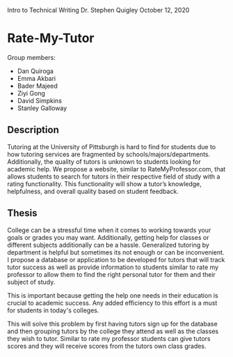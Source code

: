 Intro to Technical Writing
Dr. Stephen Quigley
October 12, 2020

# Rate-My-Tutor

Group members:
* Dan Quiroga
* Emma Akbari
* Bader Majeed
* Ziyi Gong
* David Simpkins
* Stanley Galloway

## Description
Tutoring at the University of Pittsburgh is hard to find for students due to how tutoring services are fragmented by schools/majors/departments. Additionally, the quality of tutors is unknown to students looking for academic help. We propose a website, similar to RateMyProfessor.com, that allows students to search for tutors in their respective field of study with a rating functionality. This functionality will show a tutor’s knowledge, helpfulness, and overall quality based on student feedback.

## Thesis
College can be a stressful time when it comes to working towards your goals or grades you may want. Additionally, getting help for classes or different subjects additionally can be a hassle. Generalized tutoring by department is helpful but sometimes its not enough or can be inconvenient. I propose a database or application to be developed for tutors that will track tutor success as well as provide information to students similar to rate my professor to allow them to find the right personal tutor for them and their subject of study.

This is important because getting the help one needs in their education is crucial to academic success. Any added efficiency to this effort is a must for students in today's colleges.

This will solve this problem by first having tutors sign up for the database and then grouping tutors by the college they attend as well as the classes they wish to tutor. Similar to rate my professor students can give tutors scores and they will receive scores from the tutors own class grades.
